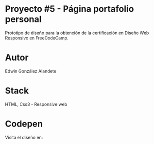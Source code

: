 # Proyecto #5 - Página portafolio personal
Prototipo de diseño para la obtención de la certificación en Diseño Web Responsivo en FreeCodeCamp.

# Autor
Edwin González Alandete

# Stack
HTML, Css3 - Responsive web

# Codepen
Visita el diseño en: 
